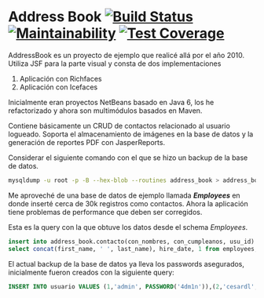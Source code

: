 Address Book [![Build Status](https://travis-ci.org/cesardl/addressbook-sample-webapp.svg?branch=master)](https://travis-ci.org/cesardl/addressbook-sample-webapp) [![Maintainability](https://api.codeclimate.com/v1/badges/ad8b96409b766ee88044/maintainability)](https://codeclimate.com/github/cesardl/addressbook-sample-webapp/maintainability) [![Test Coverage](https://api.codeclimate.com/v1/badges/ad8b96409b766ee88044/test_coverage)](https://codeclimate.com/github/cesardl/addressbook-sample-webapp/test_coverage)
===========

AddressBook es un proyecto de ejemplo que realic&eacute; all&aacute; por el a&ntilde;o 2010. Utiliza JSF para la parte visual y consta de dos implementaciones

1. Aplicaci&oacute;n con Richfaces
2. Aplicaci&oacute;n con Icefaces

Inicialmente eran proyectos NetBeans basado en Java 6, los he refactorizado y ahora son multim&oacute;dulos basados en Maven.

Contiene b&aacute;sicamente un CRUD de contactos relacionado al usuario logueado. Soporta el almacenamiento de im&aacute;genes en la base de datos y la generaci&oacute;n de reportes PDF con JasperReports.

Considerar el siguiente comando con el que se hizo un backup de la base de datos.

```sh
mysqldump -u root -p -B --hex-blob --routines address_book > address_book_schema.sql
```

Me aprovech&eacute; de una base de datos de ejemplo llamada **_Employees_** en donde insert&eacute; cerca de 30k registros como contactos. Ahora la aplicaci&oacute;n tiene problemas  de performance que deben ser corregidos.

Esta es la query con la que obtuve los datos desde el schema _Employees_.

```sql
insert into address_book.contacto(con_nombres, con_cumpleanos, usu_id)
select concat(first_name, ' ', last_name), hire_date, 1 from employees;
```

El actual backup de la base de datos ya lleva los passwords asegurados, inicialmente fueron creados con la siguiente query:

```sql
INSERT INTO usuario VALUES (1,'admin', PASSWORD('4dm1n')),(2,'cesardl',PASSWORD('123456'));
```
